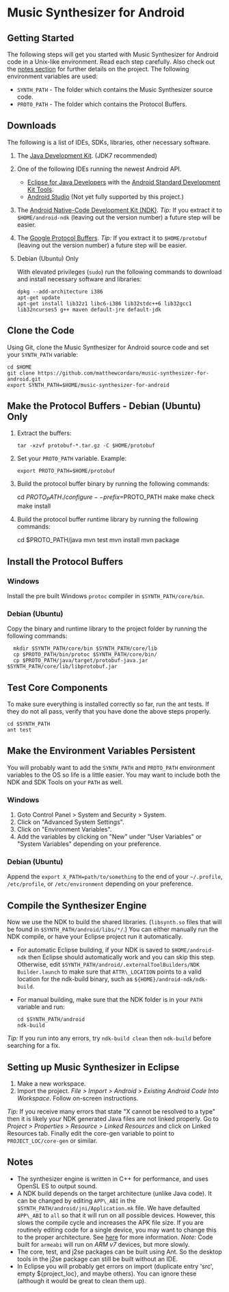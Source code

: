 # Music Synthesizer for Android #
## Getting Started ##
The following steps will get you started with Music Synthesizer for Android code in a Unix-like environment.  Read each step carefully.  Also check out the [notes section](#Notes) for further details on the project. The following environment variables are used:
  * `SYNTH_PATH` - The folder which contains the Music Synthesizer source code.
  * `PROTO_PATH` - The folder which contains the Protocol Buffers.

## Downloads ##
The following is a list of IDEs, SDKs, libraries, other necessary software.

1.  The [Java Development Kit](http://www.oracle.com/technetwork/java/javase/downloads/index.html). (JDK7 recommended)
2.  One of the following IDEs running the newest Android API.

    - [Eclipse for Java Developers](https://eclipse.org/downloads/packages/) with the [Android Standard Development Kit Tools](https://developer.android.com/sdk/index.html#Other).
    - [Android Studio](https://developer.android.com/sdk/installing/index.html?pkg=studio) (Not yet fully supported by this project.)

3.  The [Android Native-Code Development Kit (NDK)](https://developer.android.com/ndk).  _Tip:_ If you extract it to `$HOME/android-ndk` (leaving out the version number) a future step will be easier.
  
4. The [Google Protocol Buffers](https://developers.google.com/protocol-buffers/docs/downloads). _Tip:_ If you extract it to `$HOME/protobuf` (leaving out the version number) a future step will be easier.

5.  Debian (Ubuntu) Only

    With elevated privileges (`sudo`) run the following commands to download and install necessary software and libraries:

        dpkg --add-architecture i386
        apt-get update
        apt-get install lib32z1 libc6-i386 lib32stdc++6 lib32gcc1 lib32ncurses5 g++ maven default-jre default-jdk

## Clone the Code ##
Using Git, clone the Music Synthesizer for Android source code and set your `SYNTH_PATH` variable:

    cd $HOME
    git clone https://github.com/matthewcordaro/music-synthesizer-for-android.git
    export SYNTH_PATH=$HOME/music-synthesizer-for-android

## Make the Protocol Buffers - Debian (Ubuntu) Only ##
1. Extract the buffers:
    ```
    tar -xzvf protobuf-*.tar.gz -C $HOME/protobuf
    ```

2. Set your `PROTO_PATH` variable. Example:
    ```
    export PROTO_PATH=$HOME/protobuf
    ```

3. Build the protocol buffer binary by running the following commands:

    cd $PROTO_PATH
    ./configure --prefix=$PROTO_PATH
    make
    make check
    make install

4. Build the protocol buffer runtime library by running the following commands:

    cd $PROTO_PATH/java
    mvn test
    mvn install
    mvn package

## Install the Protocol Buffers ##
### Windows ###
Install the pre built Windows `protoc` compiler in `$SYNTH_PATH/core/bin`.

### Debian (Ubuntu) ###
Copy the binary and runtime library to the project folder by running the following commands:
```
  mkdir $SYNTH_PATH/core/bin $SYNTH_PATH/core/lib
  cp $PROTO_PATH/bin/protoc $SYNTH_PATH/core/bin/
  cp $PROTO_PATH/java/target/protobuf-java.jar $SYNTH_PATH/core/lib/libprotobuf.jar
```

## Test Core Components ##
To make sure everything is installed correctly so far, run the ant tests.  If they do not all pass, verify that you have done the above steps properly.
```
cd $SYNTH_PATH
ant test
```

## Make the Environment Variables Persistent ##
You will probably want to add the `SYNTH_PATH` and `PROTO_PATH` environment variables to the OS so life is a little easier. You may want to include both the NDK and SDK Tools on your `PATH` as well.

### Windows ###
1.  Goto Control Panel > System and Security > System.
2.  Click on "Advanced System Settings".
3.  Click on "Environment Variables".
4.  Add the variables by clicking on "New" under "User Variables" or "System Variables" depending on your preference.

### Debian (Ubuntu) ###
Append the `export X_PATH=path/to/something` to the end of your `~/.profile`, `/etc/profile`, or `/etc/environment` depending on your preference.

## Compile the Synthesizer Engine ##
Now we use the NDK to build the shared libraries. (`libsynth.so` files that will be found in `$SYNTH_PATH/android/libs/*/`.)  You can either manually run the NDK compile, or have your Eclipse project run it automatically.
  - For automatic Eclipse building, if your NDK is saved to `$HOME/android-ndk` then Eclipse should automatically work and you can skip this step. Otherwise, edit `$SYNTH_PATH/android/.externalToolBuilders/NDK Builder.launch` to make sure that `ATTR\_LOCATION` points to a valid location for the ndk-build binary, such as `${HOME}/android-ndk/ndk-build`.

  - For manual building, make sure that the NDK folder is in your `PATH` variable and run:
    ```
    cd $SYNTH_PATH/android
    ndk-build
    ```

_Tip:_ If you run into any errors, try `ndk-build clean` then `ndk-build` before searching for a fix.

## Setting up Music Synthesizer in Eclipse ##
1. Make a new workspace.
2. Import the project. _File > Import > Android > Existing Android Code Into Workspace_. Follow on-screen instructions.

_Tip:_ If you receive many errors that state "X cannot be resolved to a type" then it is likely your NDK generated Java files are not linked properly. Go to _Project > Properties > Resource > Linked Resources_ and click on Linked Resources tab. Finally edit the core-gen variable to point to `PROJECT_LOC/core-gen` or similar.

##  Notes ##
- The synthesizer engine is written in C++ for performance, and uses OpenSL ES to output sound.
-  A NDK build depends on the target architecture (unlike Java code). It can be changed by editing `APP\_ABI` in the `$SYNTH_PATH/android/jni/Application.mk` file. We have defaulted `APP\_ABI` to `all` so that it will run on all possible devices. However, this slows the compile cycle and increases the APK file size. If you are routinely editing code for a single device, you may want to change this to the proper architecture. See [here](https://developer.android.com/ndk/guides/arch.html) for more information. _Note:_ Code built for `armeabi` will run on _ARM v7_ devices, but more slowly.
-  The core, test, and j2se packages can be built using Ant. So the desktop tools in the j2se package can still be built without an IDE.
-  In Eclipse you will probably get errors on import (duplicate entry 'src', empty ${project\_loc}, and maybe others). You can ignore these (although it would be great to clean them up).
